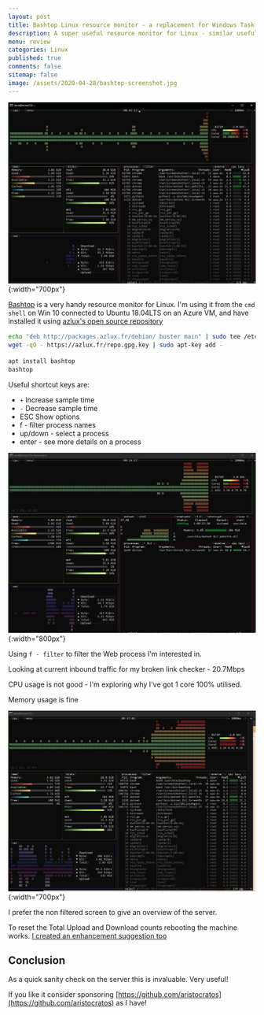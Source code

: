 ```yaml
---
layout: post
title: Bashtop Linux resource monitor - a replacement for Windows Task Manager 
description: A super useful resource monitor for Linux - similar useful overview to that of Task Manager in Windows.
menu: review
categories: Linux 
published: true 
comments: false     
sitemap: false
image: /assets/2020-04-28/bashtop-screenshot.jpg 
---
```


![alt text](/assets/2020-04-28/bashtop-screenshot.jpg "Bashtop screenshot"){:width="700px"}  
<!-- ![alt text](/assets/2020-04-28/bashtop-screenshot.jpg "Bashtop screenshot") -->

[Bashtop](https://github.com/aristocratos/bashtop) is a very handy resource monitor for Linux. I'm using it from the `cmd shell` on Win 10 connected to Ubuntu 18.04LTS on an Azure VM, and have installed it using [azlux's open source repository](http://packages.azlux.fr/)

```bash
echo "deb http://packages.azlux.fr/debian/ buster main" | sudo tee /etc/apt/sources.list.d/azlux.list
wget -qO - https://azlux.fr/repo.gpg.key | sudo apt-key add -

apt install bashtop
bashtop
```

Useful shortcut keys are:

- `+` Increase sample time
- `-` Decrease sample time
- ESC Show options
- f - filter process names
- up/down - select a process
- enter - see more details on a process

![alt text](/assets/2020-04-28/bashtop-screenshot-filtered.jpg "Bashtop screenshot filtered"){:width="800px"}  

Using `f - filter` to filter the Web process I'm interested in.

Looking at current inbound traffic for my broken link checker - 20.7Mbps

CPU usage is not good - I'm exploring why I've got 1 core 100% utilised.

Memory usage is fine

![alt text](/assets/2020-04-28/bashtop-screenshot-max.jpg "Max cpu problem with my crawler"){:width="700px"}  

I prefer the non filtered screen to give an overview of the server.

To reset the Total Upload and Download counts rebooting the machine works. [I created an enhancement suggestion too](https://github.com/aristocratos/bashtop/issues/63)

## Conclusion

As a quick sanity check on the server this is invaluable. Very useful!

If you like it consider sponsoring [https://github.com/aristocratos](https://github.com/aristocratos) as I have!
